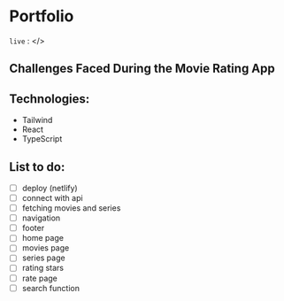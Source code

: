 # Portfolio

`live` : </>

## Challenges Faced During the Movie Rating App

## Technologies:

- Tailwind
- React
- TypeScript

## List to do:

- [ ] deploy (netlify)
- [ ] connect with api
- [ ] fetching movies and series
- [ ] navigation
- [ ] footer
- [ ] home page
- [ ] movies page
- [ ] series page
- [ ] rating stars
- [ ] rate page
- [ ] search function
